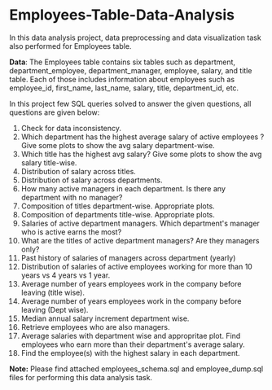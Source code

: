 # Employees-Table-Data-Analysis
In this data analysis project, data preprocessing and data visualization task also performed for Employees table. 

**Data**: The Employees table contains six tables such as department, department_employee, department_manager, employee, salary, and title table. Each of those includes information about employees such as employee_id, first_name, last_name, salary, title, department_id, etc.

In this project few SQL queries solved to answer the given questions, all questions are given below:

1. Check for data inconsistency.
2. Which department has the highest average salary of active employees ? Give some plots to show the avg salary department-wise.
3. Which title has the highest avg salary? Give some plots to show the avg salary title-wise.
4. Distribution of salary across titles.
5. Distribution of salary across departments.
6. How many active managers in each department. Is there any department with no manager?
7. Composition of titles department-wise. Appropriate plots.
8. Composition of departments title-wise. Appropriate plots.
9. Salaries of active department managers. Which department's manager who is active earns the most?
10. What are the titles of active department managers? Are they managers only?
11. Past history of salaries of managers across department (yearly)
12. Distribution of salaries of active employees working for more than 10 years vs 4 years vs 1 year.
13. Average number of years employees work in the company before leaving (title wise).
14. Average number of years employees work in the company before leaving (Dept wise).
15. Median annual salary increment department wise.
16. Retrieve employees who are also managers.
17. Average salaries with department wise and appropritae plot. Find employees who earn more than their department's average salary.
18. Find the employee(s) with the highest salary in each department.

**Note:** Please find attached employees_schema.sql and employee_dump.sql files for performing this data analysis task.
